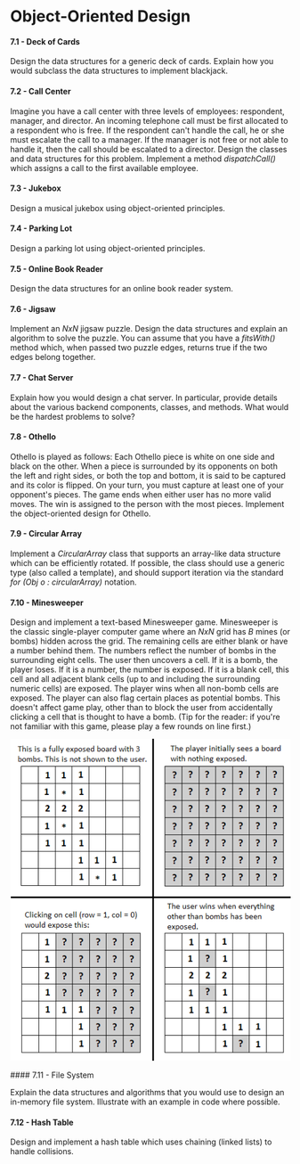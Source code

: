 # Object-Oriented Design

#### 7.1 - Deck of Cards

Design the data structures for a generic deck of cards. Explain how you would subclass the data structures to implement blackjack.

#### 7.2 - Call Center

Imagine you have a call center with three levels of employees: respondent, manager, and director. An incoming telephone call must be first allocated to a respondent who is free. If the respondent can't handle the call, he or she must escalate the call to a manager. If the manager is not free or not able to handle it, then the call should be escalated to a director. Design the classes and data structures for this problem. Implement a method _dispatchCall()_ which assigns a call to the first available employee.

#### 7.3 - Jukebox

Design a musical jukebox using object-oriented principles.

#### 7.4 - Parking Lot

Design a parking lot using object-oriented principles.

#### 7.5 - Online Book Reader

Design the data structures for an online book reader system.

#### 7.6 - Jigsaw

Implement an _NxN_ jigsaw puzzle. Design the data structures and explain an algorithm to solve the puzzle. You can assume that you have a _fitsWith()_ method which, when passed two puzzle edges, returns true if the two edges belong together.

#### 7.7 - Chat Server

Explain how you would design a chat server. In particular, provide details about the various backend components, classes, and methods. What would be the hardest problems to solve?

#### 7.8 - Othello

Othello is played as follows: Each Othello piece is white on one side and black on the other. When a piece is surrounded by its opponents on both the left and right sides, or both the top and bottom, it is said to be captured and its color is flipped. On your turn, you must capture at least one of your opponent's pieces. The game ends when either user has no more valid moves. The win is assigned to the person with the most pieces. Implement the object-oriented design for Othello.

#### 7.9 - Circular Array

Implement a _CircularArray_ class that supports an array-like data structure which can be efficiently rotated. If possible, the class should use a generic type (also called a template), and should support iteration via the standard _for (Obj o : circularArray)_ notation.

#### 7.10 - Minesweeper

Design and implement a text-based Minesweeper game. Minesweeper is the classic single-player computer game where an _NxN_ grid has _B_ mines (or bombs) hidden across the grid. The remaining cells are either blank or have a number behind them. The numbers reflect the number of bombs in the surrounding eight cells. The user then uncovers a cell. If it is a bomb, the player loses. If it is a number, the number is exposed. If it is a blank cell, this cell and all adjacent blank cells (up to and including the surrounding numeric cells) are exposed. The player wins when all non-bomb cells are exposed. The player can also flag certain places as potential bombs. This doesn't affect game play, other than to block the user from accidentally clicking a cell that is thought to have a bomb. (Tip for the reader: if you're not familiar with this game, please play a few rounds on line first.)

<p align="center"><img src="figure-7-10.png" alt="Figure 7-10"></p>
#### 7.11 - File System

Explain the data structures and algorithms that you would use to design an in-memory file system. Illustrate with an example in code where possible.

#### 7.12 - Hash Table

Design and implement a hash table which uses chaining (linked lists) to handle collisions.

